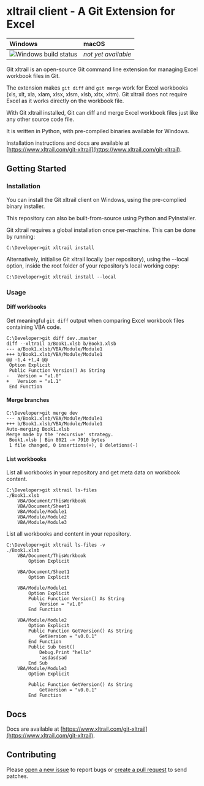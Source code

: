 # xltrail client - A Git Extension for Excel

| Windows | macOS |
| :---- | :------ |
| ![Windows build status][1] | _not yet available_ |

[1]: https://ci.appveyor.com/api/projects/status/gr093ijhqwtmp5s9/branch/master?svg=true


Git xltrail is an open-source Git command line extension for managing Excel workbook files in Git.

The extension makes `git diff` and `git merge` work for Excel workbooks (xls, xlt, xla, xlam, xlsx, xlsm, xlsb, xltx, xltm). Git xltrail does not require Excel as it works directly on the workbook file.

With Git xltrail installed, Git can diff and merge Excel workbook files just like any other source code file.

It is written in Python, with pre-compiled binaries available for Windows.

Installation instructions and docs are available at [https://www.xltrail.com/git-xltrail](https://www.xltrail.com/git-xltrail).


## Getting Started 

### Installation
You can install the Git xltrail client on Windows, using the pre-complied binary installer.

This repository can also be built-from-source using Python and PyInstaller.

Git xltrail requires a global installation once per-machine. This can be done by
running:

```
C:\Developer>git xltrail install
```

Alternatively, initialise Git xltrail locally (per repository), using the --local option, inside the root folder of your repository’s local working copy:

```
C:\Developer>git xltrail install --local
```

### Usage

#### Diff workbooks

Get meaningful `git diff` output when comparing Excel workbook files containing VBA code.

```
C:\Developer>git diff dev..master
diff --xltrail a/Book1.xlsb b/Book1.xlsb
--- a/Book1.xlsb/VBA/Module/Module1
+++ b/Book1.xlsb/VBA/Module/Module1
@@ -1,4 +1,4 @@
 Option Explicit
 Public Function Version() As String
-   Version = "v1.0"
+   Version = "v1.1"
 End Function
```


#### Merge branches

```
C:\Developer>git merge dev
--- a/Book1.xlsb/VBA/Module/Module1
+++ b/Book1.xlsb/VBA/Module/Module1
Auto-merging Book1.xlsb
Merge made by the 'recursive' strategy.
 Book1.xlsb | Bin 8021 -> 7910 bytes
 1 file changed, 0 insertions(+), 0 deletions(-)
```


#### List workbooks

List all workbooks in your repository and get meta data on workbook content.

```
C:\Developer>git xltrail ls-files
./Book1.xlsb
    VBA/Document/ThisWorkbook
    VBA/Document/Sheet1
    VBA/Module/Module1
    VBA/Module/Module2
    VBA/Module/Module3
```


List all workbooks and content in your repository.

```
C:\Developer>git xltrail ls-files -v
./Book1.xlsb
    VBA/Document/ThisWorkbook
        Option Explicit

    VBA/Document/Sheet1
        Option Explicit

    VBA/Module/Module1
        Option Explicit
        Public Function Version() As String
            Version = "v1.0"
        End Function

    VBA/Module/Module2
        Option Explicit
        Public Function GetVersion() As String
            GetVersion = "v0.0.1"
        End Function
        Public Sub test()
            Debug.Print "hello"
            'asdasdsad
        End Sub
    VBA/Module/Module3
        Option Explicit

        Public Function GetVersion() As String
            GetVersion = "v0.0.1"
        End Function
```

## Docs

Docs are available at [https://www.xltrail.com/git-xltrail](https://www.xltrail.com/git-xltrail).


## Contributing

Please [open a new issue](https://github.com/ZoomerAnalytics/git-xltrail/issues) to report bugs or [create a pull request](https://github.com/ZoomerAnalytics/git-xltrail/pulls) to send patches.
